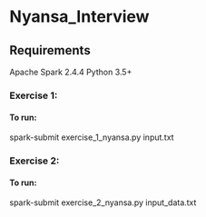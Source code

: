 # Nyansa_Interview

## Requirements
Apache Spark 2.4.4
Python 3.5+

### Exercise 1:
#### To run:
spark-submit exercise_1_nyansa.py input.txt

### Exercise 2:
#### To run: 
spark-submit exercise_2_nyansa.py input_data.txt
